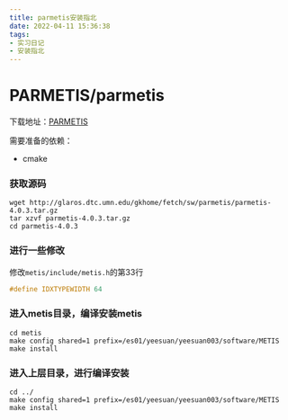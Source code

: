```yaml
---
title: parmetis安装指北
date: 2022-04-11 15:36:38
tags: 
- 实习日记
- 安装指北
---
```


# PARMETIS/parmetis

下载地址：[PARMETIS](http://glaros.dtc.umn.edu/gkhome/metis/parmetis/download)

需要准备的依赖：

- cmake

### 获取源码

```shell
wget http://glaros.dtc.umn.edu/gkhome/fetch/sw/parmetis/parmetis-4.0.3.tar.gz
tar xzvf parmetis-4.0.3.tar.gz
cd parmetis-4.0.3
```

### 进行一些修改

修改`metis/include/metis.h`的第33行

```cpp
#define IDXTYPEWIDTH 64
```

### 进入metis目录，编译安装metis

```shell
cd metis
make config shared=1 prefix=/es01/yeesuan/yeesuan003/software/METIS
make install
```

### 进入上层目录，进行编译安装

```shell
cd ../
make config shared=1 prefix=/es01/yeesuan/yeesuan003/software/METIS
make install
```

